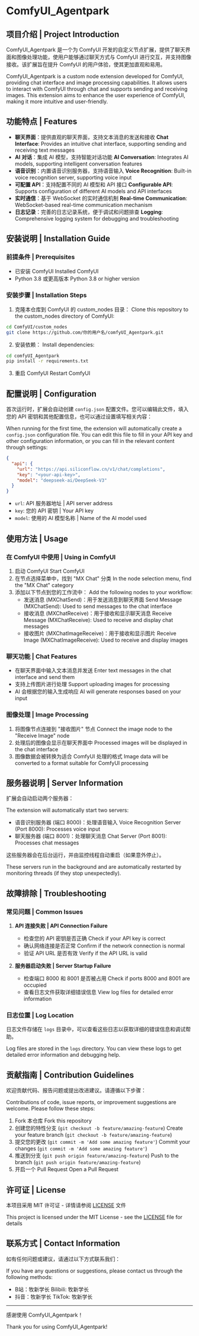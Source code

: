# ComfyUI_Agentpark

## 项目介绍 | Project Introduction

ComfyUI_Agentpark 是一个为 ComfyUI 开发的自定义节点扩展，提供了聊天界面和图像处理功能，使用户能够通过聊天方式与 ComfyUI 进行交互，并支持图像接收。该扩展旨在提升 ComfyUI 的用户体验，使其更加直观和易用。

ComfyUI_Agentpark is a custom node extension developed for ComfyUI, providing chat interface and image processing capabilities. It allows users to interact with ComfyUI through chat and supports sending and receiving images. This extension aims to enhance the user experience of ComfyUI, making it more intuitive and user-friendly.

## 功能特点 | Features

- **聊天界面**：提供直观的聊天界面，支持文本消息的发送和接收
  **Chat Interface**: Provides an intuitive chat interface, supporting sending and receiving text messages
- **AI 对话**：集成 AI 模型，支持智能对话功能
  **AI Conversation**: Integrates AI models, supporting intelligent conversation features
- **语音识别**：内置语音识别服务器，支持语音输入
  **Voice Recognition**: Built-in voice recognition server, supporting voice input
- **可配置 API**：支持配置不同的 AI 模型和 API 接口
  **Configurable API**: Supports configuration of different AI models and API interfaces
- **实时通信**：基于 WebSocket 的实时通信机制
  **Real-time Communication**: WebSocket-based real-time communication mechanism
- **日志记录**：完善的日志记录系统，便于调试和问题排查
  **Logging**: Comprehensive logging system for debugging and troubleshooting

## 安装说明 | Installation Guide

### 前提条件 | Prerequisites

- 已安装 ComfyUI
  Installed ComfyUI
- Python 3.8 或更高版本
  Python 3.8 or higher version

### 安装步骤 | Installation Steps

1. 克隆本仓库到 ComfyUI 的 custom_nodes 目录：
   Clone this repository to the custom_nodes directory of ComfyUI:

```bash
cd ComfyUI/custom_nodes
git clone https://github.com/你的用户名/comfyUI_Agentpark.git
```

2. 安装依赖：
   Install dependencies:

```bash
cd comfyUI_Agentpark
pip install -r requirements.txt
```

3. 重启 ComfyUI
   Restart ComfyUI

## 配置说明 | Configuration

首次运行时，扩展会自动创建 `config.json` 配置文件。您可以编辑此文件，填入您的 API 密钥和其他配置信息，也可以通过设置填写相关内容：

When running for the first time, the extension will automatically create a `config.json` configuration file. You can edit this file to fill in your API key and other configuration information, or you can fill in the relevant content through settings:

```json
{
  "api": {
    "url": "https://api.siliconflow.cn/v1/chat/completions",
    "key": "<your-api-key>",
    "model": "deepseek-ai/DeepSeek-V3"
  }
}
```

- `url`: API 服务器地址 | API server address
- `key`: 您的 API 密钥 | Your API key
- `model`: 使用的 AI 模型名称 | Name of the AI model used

## 使用方法 | Usage

### 在 ComfyUI 中使用 | Using in ComfyUI

1. 启动 ComfyUI
   Start ComfyUI
2. 在节点选择菜单中，找到 "MX Chat" 分类
   In the node selection menu, find the "MX Chat" category
3. 添加以下节点到您的工作流中：
   Add the following nodes to your workflow:
   - 发送消息 (MXChatSend)：用于发送消息到聊天界面
     Send Message (MXChatSend): Used to send messages to the chat interface
   - 接收消息 (MXChatReceive)：用于接收和显示聊天消息
     Receive Message (MXChatReceive): Used to receive and display chat messages
   - 接收图片 (MXChatImageReceive)：用于接收和显示图片
     Receive Image (MXChatImageReceive): Used to receive and display images

### 聊天功能 | Chat Features

- 在聊天界面中输入文本消息并发送
  Enter text messages in the chat interface and send them
- 支持上传图片进行处理
  Support uploading images for processing
- AI 会根据您的输入生成响应
  AI will generate responses based on your input

### 图像处理 | Image Processing

1. 将图像节点连接到 "接收图片" 节点
   Connect the image node to the "Receive Image" node
2. 处理后的图像会显示在聊天界面中
   Processed images will be displayed in the chat interface
3. 图像数据会被转换为适合 ComfyUI 处理的格式
   Image data will be converted to a format suitable for ComfyUI processing

## 服务器说明 | Server Information

扩展会自动启动两个服务器：

The extension will automatically start two servers:

- 语音识别服务器 (端口 8000)：处理语音输入
  Voice Recognition Server (Port 8000): Processes voice input
- 聊天服务器 (端口 8001)：处理聊天消息
  Chat Server (Port 8001): Processes chat messages

这些服务器会在后台运行，并由监控线程自动重启（如果意外停止）。

These servers run in the background and are automatically restarted by monitoring threads (if they stop unexpectedly).

## 故障排除 | Troubleshooting

### 常见问题 | Common Issues

1. **API 连接失败 | API Connection Failure**
   - 检查您的 API 密钥是否正确
     Check if your API key is correct
   - 确认网络连接是否正常
     Confirm if the network connection is normal
   - 验证 API URL 是否有效
     Verify if the API URL is valid

2. **服务器启动失败 | Server Startup Failure**
   - 检查端口 8000 和 8001 是否被占用
     Check if ports 8000 and 8001 are occupied
   - 查看日志文件获取详细错误信息
     View log files for detailed error information

### 日志位置 | Log Location

日志文件存储在 `logs` 目录中，可以查看这些日志以获取详细的错误信息和调试帮助。

Log files are stored in the `logs` directory. You can view these logs to get detailed error information and debugging help.

## 贡献指南 | Contribution Guidelines

欢迎贡献代码、报告问题或提出改进建议。请遵循以下步骤：

Contributions of code, issue reports, or improvement suggestions are welcome. Please follow these steps:

1. Fork 本仓库
   Fork this repository
2. 创建您的特性分支 (`git checkout -b feature/amazing-feature`)
   Create your feature branch (`git checkout -b feature/amazing-feature`)
3. 提交您的更改 (`git commit -m 'Add some amazing feature'`)
   Commit your changes (`git commit -m 'Add some amazing feature'`)
4. 推送到分支 (`git push origin feature/amazing-feature`)
   Push to the branch (`git push origin feature/amazing-feature`)
5. 开启一个 Pull Request
   Open a Pull Request

## 许可证 | License

本项目采用 MIT 许可证 - 详情请参阅 [LICENSE](LICENSE) 文件

This project is licensed under the MIT License - see the [LICENSE](LICENSE) file for details

## 联系方式 | Contact Information

如有任何问题或建议，请通过以下方式联系我们：

If you have any questions or suggestions, please contact us through the following methods:

- B站：牧新学长
  Bilibili: 牧新学长
- 抖音：牧新学长
  TikTok: 牧新学长

---

感谢使用 ComfyUI_Agentpark！

Thank you for using ComfyUI_Agentpark!